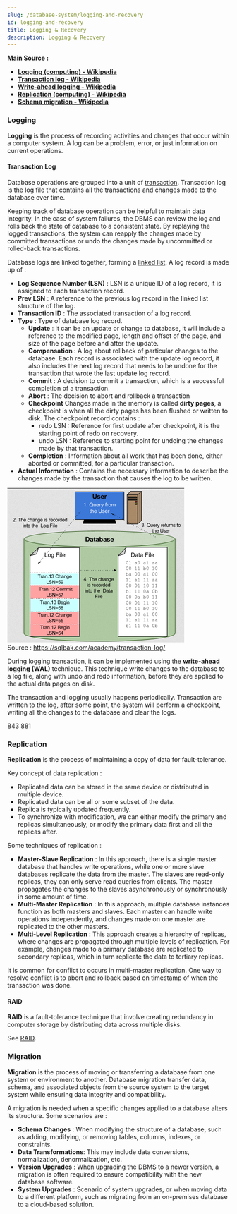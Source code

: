 ```yaml
---
slug: /database-system/logging-and-recovery
id: logging-and-recovery
title: Logging & Recovery
description: Logging & Recovery
---
```


**Main Source :**

- **[Logging (computing) - Wikipedia](<https://en.wikipedia.org/wiki/Logging_(computing)>)**
- **[Transaction log - Wikipedia](https://en.wikipedia.org/wiki/Transaction_log)**
- **[Write-ahead logging - Wikipedia](https://en.wikipedia.org/wiki/Write-ahead_logging)**
- **[Replication (computing) - Wikipedia](<https://en.wikipedia.org/wiki/Replication_(computing)>)**
- **[Schema migration - Wikipedia](https://en.wikipedia.org/wiki/Schema_migration)**

### Logging

**Logging** is the process of recording activities and changes that occur within a computer system. A log can be a problem, error, or just information on current operations.

#### Transaction Log

Database operations are grouped into a unit of [transaction](/database-system/transactions). Transaction log is the log file that contains all the transactions and changes made to the database over time.

Keeping track of database operation can be helpful to maintain data integrity. In the case of system failures, the DBMS can review the log and rolls back the state of database to a consistent state. By replaying the logged transactions, the system can reapply the changes made by committed transactions or undo the changes made by uncommitted or rolled-back transactions.

Database logs are linked together, forming a [linked list](/data-structures-and-algorithms/linked-list). A log record is made up of :

- **Log Sequence Number (LSN)** : LSN is a unique ID of a log record, it is assigned to each transaction record.
- **Prev LSN** : A reference to the previous log record in the linked list structure of the log.
- **Transaction ID** : The associated transaction of a log record.
- **Type** : Type of database log record.
  - **Update** : It can be an update or change to database, it will include a reference to the modified page, length and offset of the page, and size of the page before and after the update.
  - **Compensation** : A log about rollback of particular changes to the database. Each record is associated with the update log record, it also includes the next log record that needs to be undone for the transaction that wrote the last update log record.
  - **Commit** : A decision to commit a transaction, which is a successful completion of a transaction.
  - **Abort** : The decision to abort and rollback a transaction
  - **Checkpoint** Changes made in the memory is called **dirty pages**, a checkpoint is when all the dirty pages has been flushed or written to disk. The checkpoint record contains :
    - redo LSN : Reference for first update after checkpoint, it is the starting point of redo on recovery.
    - undo LSN : Reference to starting point for undoing the changes made by that transaction.
  - **Completion** : Information about all work that has been done, either aborted or committed, for a particular transaction.
- **Actual Information** : Contains the necessary information to describe the changes made by the transaction that causes the log to be written.

![Transaction log](./transaction-log.png)  
Source : https://sqlbak.com/academy/transaction-log/

During logging transaction, it can be implemented using the **write-ahead logging (WAL)** technique. This technique write changes to the database to a log file, along with undo and redo information, before they are applied to the actual data pages on disk.

The transaction and logging usually happens periodically. Transaction are written to the log, after some point, the system will perform a checkpoint, writing all the changes to the database and clear the logs.

843 881

### Replication

**Replication** is the process of maintaining a copy of data for fault-tolerance.

Key concept of data replication :

- Replicated data can be stored in the same device or distributed in multiple device.
- Replicated data can be all or some subset of the data.
- Replica is typically updated frequently.
- To synchronize with modification, we can either modify the primary and replicas simultaneously, or modify the primary data first and all the replicas after.

Some techniques of replication :

- **Master-Slave Replication** : In this approach, there is a single master database that handles write operations, while one or more slave databases replicate the data from the master. The slaves are read-only replicas, they can only serve read queries from clients. The master propagates the changes to the slaves asynchronously or synchronously in some amount of time.
- **Multi-Master Replication** : In this approach, multiple database instances function as both masters and slaves. Each master can handle write operations independently, and changes made on one master are replicated to the other masters.
- **Multi-Level Replication** : This approach creates a hierarchy of replicas, where changes are propagated through multiple levels of replication. For example, changes made to a primary database are replicated to secondary replicas, which in turn replicate the data to tertiary replicas.

It is common for conflict to occurs in multi-master replication. One way to resolve conflict is to abort and rollback based on timestamp of when the transaction was done.

#### RAID

**RAID** is a fault-tolerance technique that involve creating redundancy in computer storage by distributing data across multiple disks.

See [RAID](/operating-system/disk-management#raid).

### Migration

**Migration** is the process of moving or transferring a database from one system or environment to another. Database migration transfer data, schema, and associated objects from the source system to the target system while ensuring data integrity and compatibility.

A migration is needed when a specific changes applied to a database alters its structure. Some scenarios are :

- **Schema Changes** : When modifying the structure of a database, such as adding, modifying, or removing tables, columns, indexes, or constraints.
- **Data Transformations**: This may include data conversions, normalization, denormalization, etc.
- **Version Upgrades** : When upgrading the DBMS to a newer version, a migration is often required to ensure compatibility with the new database software.
- **System Upgrades** : Scenario of system upgrades, or when moving data to a different platform, such as migrating from an on-premises database to a cloud-based solution.
